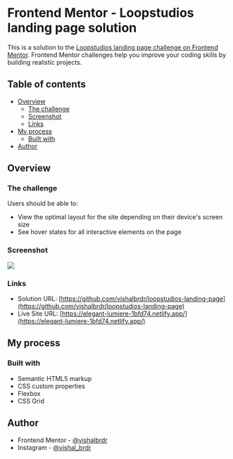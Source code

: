 # Frontend Mentor - Loopstudios landing page solution

This is a solution to the [Loopstudios landing page challenge on Frontend Mentor](https://www.frontendmentor.io/challenges/loopstudios-landing-page-N88J5Onjw). Frontend Mentor challenges help you improve your coding skills by building realistic projects. 

## Table of contents

- [Overview](#overview)
  - [The challenge](#the-challenge)
  - [Screenshot](#screenshot)
  - [Links](#links)
- [My process](#my-process)
  - [Built with](#built-with)
- [Author](#author)


## Overview

### The challenge

Users should be able to:

- View the optimal layout for the site depending on their device's screen size
- See hover states for all interactive elements on the page

### Screenshot

![](./images/screenshot.png)


### Links

- Solution URL: [https://github.com/vishalbrdr/loopstudios-landing-page](https://github.com/vishalbrdr/loopstudios-landing-page)
- Live Site URL: [https://elegant-lumiere-1bfd74.netlify.app/](https://elegant-lumiere-1bfd74.netlify.app/)

## My process

### Built with

- Semantic HTML5 markup
- CSS custom properties
- Flexbox
- CSS Grid
## Author

- Frontend Mentor - [@vishalbrdr](https://www.frontendmentor.io/profile/vishalbrdr)
- Instagram - [@vishal_brdr](https://www.twitter.com/vishal_brdr)
